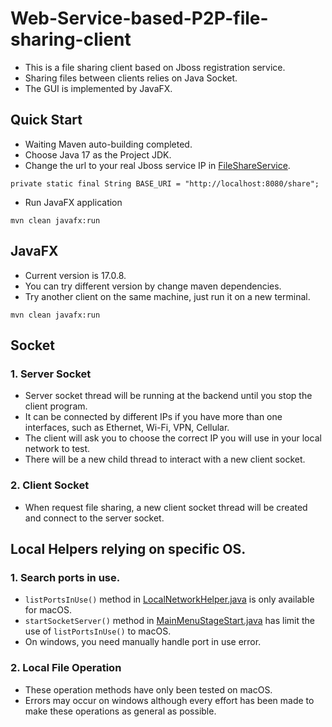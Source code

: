# Web-Service-based-P2P-file-sharing-client

- This is a file sharing client based on Jboss registration service.
- Sharing files between clients relies on Java Socket.
- The GUI is implemented by JavaFX.

## Quick Start

- Waiting Maven auto-building completed.
- Choose Java 17 as the Project JDK.
- Change the url to your real Jboss service IP in [FileShareService](src/main/java/kun/service/FileShareService.java).
```shell
private static final String BASE_URI = "http://localhost:8080/share";
```
- Run JavaFX application
```shell
mvn clean javafx:run
```

## JavaFX

- Current version is 17.0.8.
- You can try different version by change maven dependencies.
- Try another client on the same machine, just run it on a new terminal.
```shell
mvn clean javafx:run
```

## Socket

### 1. Server Socket
- Server socket thread will be running at the backend until you stop the client program.
- It can be connected by different IPs if you have more than one interfaces, such as Ethernet, Wi-Fi, VPN, Cellular.
- The client will ask you to choose the correct IP you will use in your local network to test.
- There will be a new child thread to interact with a new client socket.

### 2. Client Socket
- When request file sharing, a new client socket thread will be created and connect to the server socket.

## Local Helpers relying on specific OS.

### 1. Search ports in use.
- `listPortsInUse()` method in [LocalNetworkHelper.java](src/main/java/kun/helpers/LocalNetworkHelper.java) is only available for macOS.
- `startSocketServer()` method in [MainMenuStageStart.java](src/main/java/kun/stages/MainMenuStageStart.java) has limit the use of `listPortsInUse()` to macOS.
- On windows, you need manually handle port in use error.

### 2. Local File Operation
- These operation methods have only been tested on macOS.
- Errors may occur on windows although every effort has been made to make these operations as general as possible.